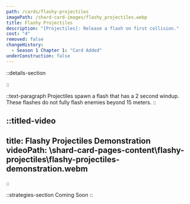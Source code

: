 ```yaml
---
path: /cards/flashy-projectiles
imagePath: /shard-card-images/flashy_projectiles.webp
title: Flashy Projectiles
description: "[Projectiles]: Release a flash on first collision."
cost: "4"
removed: false
changeHistory:
  - Season 1 Chapter 1: "Card Added"
underConstruction: false
---
```


::details-section

::

::text-paragraph
Projectiles spawn a flash that has a 2 second windup. These flashes do not fully flash enemies beyond 15 meters.
::

::titled-video
---
title: Flashy Projectiles Demonstration
videoPath: \shard-card-pages-content\flashy-projectiles\flashy-projectiles-demonstration.webm
---
::

::strategies-section
Coming Soon
::
